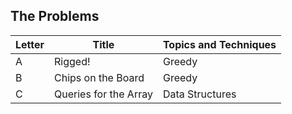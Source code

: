 ## The Problems

|  Letter | Title                     | Topics and Techniques                          |
|---------|---------------------------|-----------------------------|
|  A | Rigged!           | Greedy                        |
|  B | Chips on the Board            | Greedy          |
|  C | Queries for the Array         |Data Structures       |

